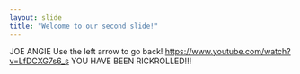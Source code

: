 ```yaml
---
layout: slide
title: "Welcome to our second slide!"
---
```

JOE ANGIE
Use the left arrow to go back!
https://www.youtube.com/watch?v=LfDCXG7s6_s
YOU HAVE BEEN RICKROLLED!!!
